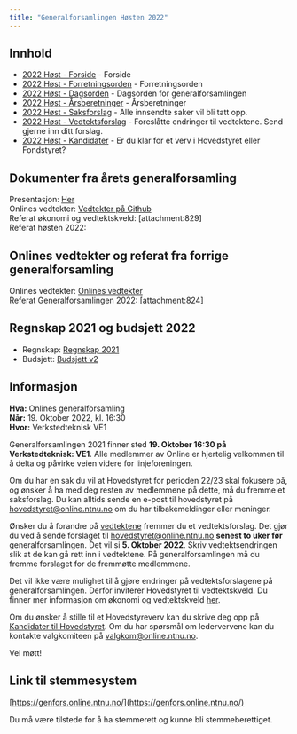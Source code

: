 ```yaml
---
title: "Generalforsamlingen Høsten 2022"
---
```


## Innhold
* [2022 Høst - Forside](/wiki/online/generalforsamlingen/genfors2022h)   - Forside
* [2022 Høst - Forretningsorden](/wiki/online/generalforsamlingen/genfors2022h/forretningsorden) - Forretningsorden
* [2022 Høst - Dagsorden](/wiki/online/generalforsamlingen/genfors2022h/dagsorden) - Dagsorden for generalforsamlingen
* [2022 Høst - Årsberetninger](/wiki/online/generalforsamlingen/genfors2022h/aarsberetninger) - Årsberetninger
* [2022 Høst - Saksforslag](/wiki/online/generalforsamlingen/genfors2022h/saksforslag) - Alle innsendte saker vil bli tatt opp.
* [2022 Høst - Vedtektsforslag](/wiki/online/generalforsamlingen/genfors2022h/vedtekstforslag) - Foreslåtte endringer til vedtektene. Send gjerne inn ditt forslag.
* [2022 Høst - Kandidater](/wiki/online/generalforsamlingen/genfors2022h/valg) - Er du klar for et verv i Hovedstyret eller Fondstyret? 

## Dokumenter fra årets generalforsamling
Presentasjon: [Her](https://docs.google.com/presentation/d/1pxRdneaszn3vbcsiq7GwBaUz2_UPJu2t/edit#slide=id.p1)  
Onlines vedtekter: [Vedtekter på Github](https://github.com/dotkom/Onlines_Vedtekter)  
Referat økonomi og vedtektskveld: [attachment:829]  
Referat høsten 2022:  

## Onlines vedtekter og referat fra forrige generalforsamling 
Onlines vedtekter: [Onlines vedtekter](https://github.com/dotkom/Onlines_Vedtekter/blob/master/vedtekter.adoc)  
Referat Generalforsamlingen 2022: [attachment:824]  
 


## Regnskap 2021 og budsjett 2022

- Regnskap:  [Regnskap 2021](https://docs.google.com/spreadsheets/d/12MkNM1CxZlZaws5TtRqclYenoNi0Dd4llIUhUmjONoM/edit?usp=sharing) 
- Budsjett: [Budsjett v2](https://docs.google.com/spreadsheets/d/1XCH5HwBEdIpPO8CKKI5UbmijpCUKJcE7TBFHXh5tmXc/edit?fbclid=IwAR05Crz5-M3OtcmpMqO_Y1iUcZn1N8vAn1__FOrSMQqlYma8JcxFvUpg81c#gid=878627518) 

## Informasjon

**Hva:** Onlines generalforsamling  
**Når:** 19. Oktober 2022, kl. 16:30  
**Hvor:** Verkstedteknisk VE1  

Generalforsamlingen 2021 finner sted **19. Oktober 16:30 på Verkstedteknisk: VE1**. Alle medlemmer av Online er hjertelig velkommen til å delta og påvirke veien videre for linjeforeningen. 

Om du har en sak du vil at Hovedstyret for perioden 22/23 skal fokusere på, og ønsker å ha med deg resten av medlemmene på dette, må du fremme et saksforslag. Du kan alltids sende en e-post til hovedstyret på [hovedstyret@online.ntnu.no](mailto:hovedstyret@online.ntnu.no) om du har tilbakemeldinger eller meninger.

Ønsker du å forandre på [vedtektene](https://github.com/dotkom/Onlines_Fond_Vedtekter/blob/master/vedtekter.adoc) fremmer du et vedtektsforslag. Det gjør du ved å sende forslaget til [hovedstyret@online.ntnu.no](mailto:hovedstyret@online.ntnu.no) **senest to uker før** generalforsamlingen. Det vil si **5. Oktober 2022**. Skriv vedtektsendringen slik at de kan gå rett inn i vedtektene. På generalforsamlingen må du fremme forslaget for de fremmøtte medlemmene.

Det vil ikke være mulighet til å gjøre endringer på vedtektsforslagene på generalforsamlingen. Derfor inviterer Hovedstyret til vedtektskveld. Du finner mer informasjon om økonomi og vedtektskveld [her](https://old.online.ntnu.no/wiki/online/okogved/).

Om du ønsker å stille til et Hovedstyreverv kan du skrive deg opp på [Kandidater til Hovedstyret](/wiki/online/generalforsamlingen/genfors2022h/valg). Om du har spørsmål om ledervervene kan du kontakte valgkomiteen på [valgkom@online.ntnu.no](mailto:valgkom@online.ntnu.no).



Vel møtt!

## Link til stemmesystem

[https://genfors.online.ntnu.no/](https://genfors.online.ntnu.no/)

Du må være tilstede for å ha stemmerett og kunne bli stemmeberettiget.